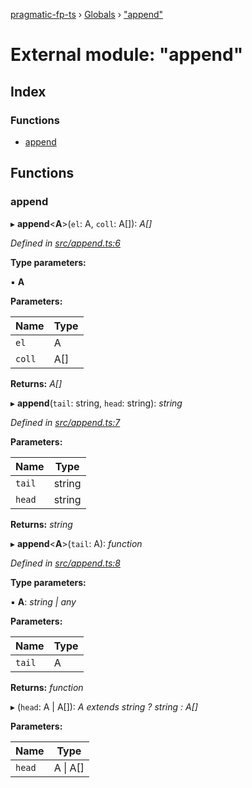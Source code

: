[pragmatic-fp-ts](../README.md) › [Globals](../globals.md) › ["append"](_append_.md)

# External module: "append"

## Index

### Functions

* [append](_append_.md#append)

## Functions

###  append

▸ **append**<**A**>(`el`: A, `coll`: A[]): *A[]*

*Defined in [src/append.ts:6](https://github.com/hermann-p/pragmatic-fp-ts/blob/87551e7/src/append.ts#L6)*

**Type parameters:**

▪ **A**

**Parameters:**

Name | Type |
------ | ------ |
`el` | A |
`coll` | A[] |

**Returns:** *A[]*

▸ **append**(`tail`: string, `head`: string): *string*

*Defined in [src/append.ts:7](https://github.com/hermann-p/pragmatic-fp-ts/blob/87551e7/src/append.ts#L7)*

**Parameters:**

Name | Type |
------ | ------ |
`tail` | string |
`head` | string |

**Returns:** *string*

▸ **append**<**A**>(`tail`: A): *function*

*Defined in [src/append.ts:8](https://github.com/hermann-p/pragmatic-fp-ts/blob/87551e7/src/append.ts#L8)*

**Type parameters:**

▪ **A**: *string | any*

**Parameters:**

Name | Type |
------ | ------ |
`tail` | A |

**Returns:** *function*

▸ (`head`: A | A[]): *A extends string ? string : A[]*

**Parameters:**

Name | Type |
------ | ------ |
`head` | A &#124; A[] |
